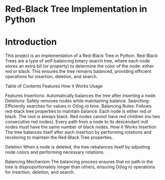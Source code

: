 # Red-Black Tree Implementation in Python
# Introduction
This project is an implementation of a Red-Black Tree in Python. Red-Black Trees are a type of self-balancing binary search tree, where each node stores an extra bit (or property) to determine the color of the node: either red or black. This ensures the tree remains balanced, providing efficient operations for insertion, deletion, and search.

Table of Contents
Features
How it Works
Usage

Features
Insertions: Automatically balances the tree after inserting a node.
Deletions: Safely removes nodes while maintaining balance.
Searching: Efficiently searches for values in O(log n) time.
Balancing Rules: Follows red-black tree properties to maintain balance:
Each node is either red or black.
The root is always black.
Red nodes cannot have red children (no two consecutive red nodes).
Every path from a node to its descendant null nodes must have the same number of black nodes.
How it Works
Insertion
The tree balances itself after each insertion by performing rotations and recoloring to maintain the Red-Black Tree properties.

Deletion
When a node is deleted, the tree rebalances itself by adjusting node colors and performing necessary rotations.

Balancing Mechanism
The balancing process ensures that no path in the tree is disproportionately longer than others, ensuring O(log n) operations for insertion, deletion, and search.
